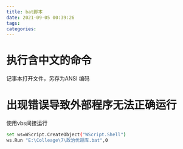 ```yaml
---
title: bat脚本
date: 2021-09-05 00:39:26
tags:
categories:
---
```


# 执行含中文的命令

记事本打开文件，另存为ANSI 编码



# 出现错误导致外部程序无法正确运行

使用vbs间接运行

```bash
set ws=WScript.CreateObject("WScript.Shell")
ws.Run "E:\Colleage\7\政治优题库.bat",0
```

